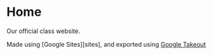 # Home
Our official class website.

Made using [Google Sites][sites], and exported using [Google Takeout][takeout]
#

[takeout]: https://takeout.google.com/
[takeout]: https://sites.google.com/
